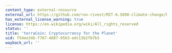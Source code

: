 ```yaml
---
content_type: external-resource
external_url: https://github.com/ron-rivest/MIT-6.S898-climate-change/blob/master/resource_files/2019_student_projects/Switzer_project.pdf
has_external_license_warning: true
license: https://en.wikipedia.org/wiki/All_rights_reserved
status: ''
title: 'terraCoin: Cryptocurrency for the Planet'
uid: f54ee34b-f787-4687-95b3-edc13b2fb7b3
wayback_url: ''
---
```


